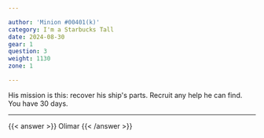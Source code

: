 ```yaml
---

author: 'Minion #00401(k)'
category: I'm a Starbucks Tall
date: 2024-08-30
gear: 1
question: 3
weight: 1130
zone: 1

---
```


His mission is this: recover his ship's parts. Recruit any help he can find. You have 30 days.

---

{{< answer >}} Olimar {{< /answer >}}
